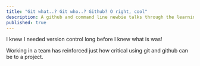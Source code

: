 ```yaml
---
title: "Git what..? Git who..? Github? O right, cool"
description: A github and command line newbie talks through the learning curve and how its benefitted my work.
published: true
---
```


I knew I needed version control long before I knew what is was!

Working in a team has reinforced just how critical using git and github can be to a project.